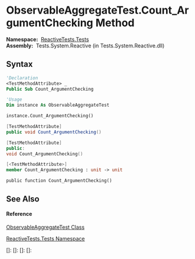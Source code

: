 # ObservableAggregateTest.Count\_ArgumentChecking Method

**Namespace:**  [ReactiveTests.Tests](ReactiveTests.Tests\ReactiveTests.Tests.md)  
**Assembly:**  Tests.System.Reactive (in Tests.System.Reactive.dll)

## Syntax

```vb
'Declaration
<TestMethodAttribute> _
Public Sub Count_ArgumentChecking
```

```vb
'Usage
Dim instance As ObservableAggregateTest

instance.Count_ArgumentChecking()
```

```csharp
[TestMethodAttribute]
public void Count_ArgumentChecking()
```

```c++
[TestMethodAttribute]
public:
void Count_ArgumentChecking()
```

```fsharp
[<TestMethodAttribute>]
member Count_ArgumentChecking : unit -> unit 
```

```jscript
public function Count_ArgumentChecking()
```

## See Also

#### Reference

[ObservableAggregateTest Class](ObservableAggregateTest\ObservableAggregateTest.md)

[ReactiveTests.Tests Namespace](ReactiveTests.Tests\ReactiveTests.Tests.md)

[]: 
[]: 
[]: 
[]: 